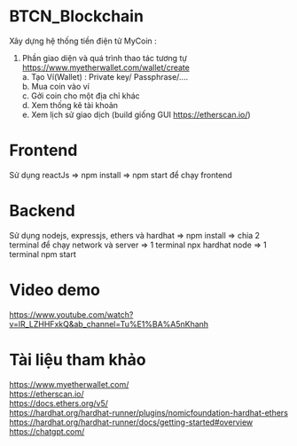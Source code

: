 # BTCN_Blockchain
Xây dựng hệ thống tiền điện tử MyCoin :  
1. Phần giao diện và quá trình thao tác tương tự https://www.myetherwallet.com/wallet/create  
a. Tạo Ví(Wallet) : Private key/ Passphrase/....  
b. Mua coin vào ví  
c. Gởi coin cho một địa chỉ khác  
d. Xem thống kê tài khoản  
e. Xem lịch sử giao dịch (build giống GUI https://etherscan.io/)  

# Frontend   
Sử dụng reactJs => npm install => npm start để chạy frontend  

# Backend  
Sử dụng nodejs, expressjs, ethers và hardhat => npm install => chia 2 terminal để chạy network và server => 1 terminal npx hardhat node => 1 terminal npm start  

# Video demo 
https://www.youtube.com/watch?v=lR_LZHHFxkQ&ab_channel=Tu%E1%BA%A5nKhanh  

# Tài liệu tham khảo 
https://www.myetherwallet.com/  
https://etherscan.io/  
https://docs.ethers.org/v5/  
https://hardhat.org/hardhat-runner/plugins/nomicfoundation-hardhat-ethers  
https://hardhat.org/hardhat-runner/docs/getting-started#overview  
https://chatgpt.com/  
